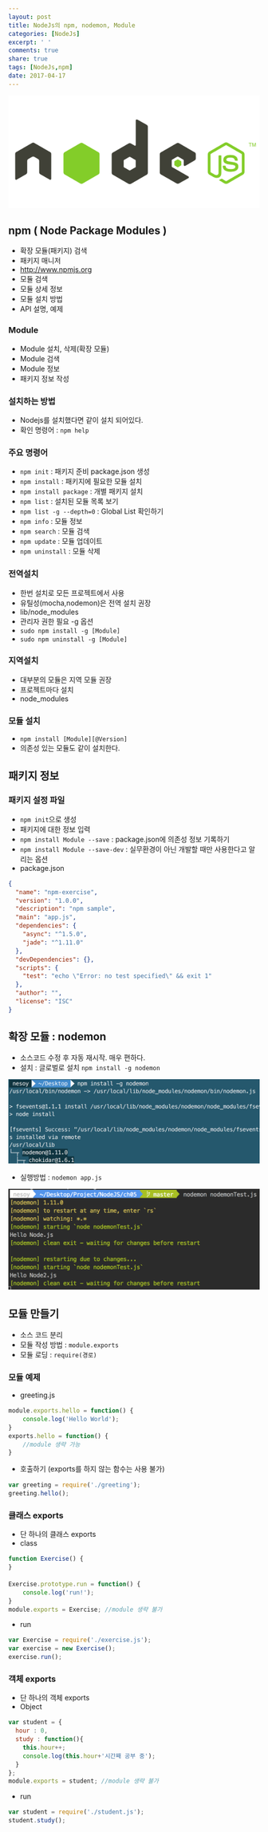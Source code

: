 ```yaml
---
layout: post
title: NodeJs의 npm, nodemon, Module
categories: [NodeJs]
excerpt: ' '
comments: true
share: true
tags: [NodeJs,npm]
date: 2017-04-17
---
```


![No Image](/assets/posts/20170413/1.PNG)

## npm ( Node Package Modules )
- 확장 모듈(패키지) 검색
- 패키지 매니저
- <http://www.npmjs.org>
- 모듈 검색
- 모듈 상세 정보
- 모듈 설치 방법
- API 설명, 예제

### Module
- Module 설치, 삭제(확장 모듈)
- Module 검색
- Module 정보
- 패키지 정보 작성

### 설치하는 방법
- Nodejs를 설치했다면 같이 설치 되어있다.
- 확인 명령어 : `npm help`

### 주요 명령어
- `npm init` : 패키지 준비 package.json 생성
- `npm install` : 패키지에 필요한 모듈 설치
- `npm install package` : 개별 패키지 설치
- `npm list` : 설치된 모듈 목록 보기
- `npm list -g --depth=0` : Global List 확인하기
- `npm info` : 모듈 정보
- `npm search` : 모듈 검색
- `npm update` : 모듈 업데이트
- `npm uninstall` : 모듈 삭제

### 전역설치
- 한번 설치로 모든 프로젝트에서 사용
- 유틸성(mocha,nodemon)은 전역 설치 권장
- lib/node_modules
- 관리자 권한 필요 -g 옵션
- `sudo npm install -g [Module]`
- `sudo npm uninstall -g [Module]`

### 지역설치
- 대부분의 모듈은 지역 모듈 권장
- 프로젝트마다 설치
- node_modules

### 모듈 설치
- `npm install [Module][@Version]`
- 의존성 있는 모듈도 같이 설치한다.

## 패키지 정보
### 패키지 설정 파일
- `npm init`으로 생성
- 패키지에 대한 정보 입력
- `npm install Module --save` : package.json에 의존성 정보 기록하기
- `npm install Module --save-dev` : 실무환경이 아닌 개발할 때만 사용한다고 알리는 옵션
- package.json

``` json
{
  "name": "npm-exercise",
  "version": "1.0.0",
  "description": "npm sample",
  "main": "app.js",
  "dependencies": {
    "async": "^1.5.0",
    "jade": "^1.11.0"
  },
  "devDependencies": {},
  "scripts": {
    "test": "echo \"Error: no test specified\" && exit 1"
  },
  "author": "",
  "license": "ISC"
}
```

## 확장 모듈 : nodemon
- 소스코드 수정 후 자동 재시작. 매우 편하다.
- 설치 : 글로벌로 설치 `npm install -g nodemon`

![No Image](/assets/posts/20170417/1.PNG)

- 실행방법 : `nodemon app.js`

![No Image](/assets/posts/20170417/2.PNG)

## 모듈 만들기
- 소스 코드 분리
- 모듈 작성 방법 : `module.exports`
- 모듈 로딩 : `require(경로)`

### 모듈 예제
- greeting.js

``` javascript
module.exports.hello = function() {
	console.log('Hello World');
}
exports.hello = function() {
	//module 생략 가능
}
```

- 호출하기 (exports를 하지 않는 함수는 사용 불가)

``` javascript
var greeting = require('./greeting');
greeting.hello();
```

### 클래스 exports
- 단 하나의 클래스 exports
- class

``` javascript
function Exercise() {
}

Exercise.prototype.run = function() {
	console.log('run!');
}
module.exports = Exercise; //module 생략 불가
```

- run

``` javascript
var Exercise = require('./exercise.js');
var exercise = new Exercise();
exercise.run();
```

### 객체 exports
- 단 하나의 객체 exports
- Object

``` javascript
var student = {
  hour : 0,
  study : function(){
    this.hour++;
    console.log(this.hour+'시간째 공부 중');
  }
};
module.exports = student; //module 생략 불가
```

- run

``` javascript
var student = require('./student.js');
student.study();
```
